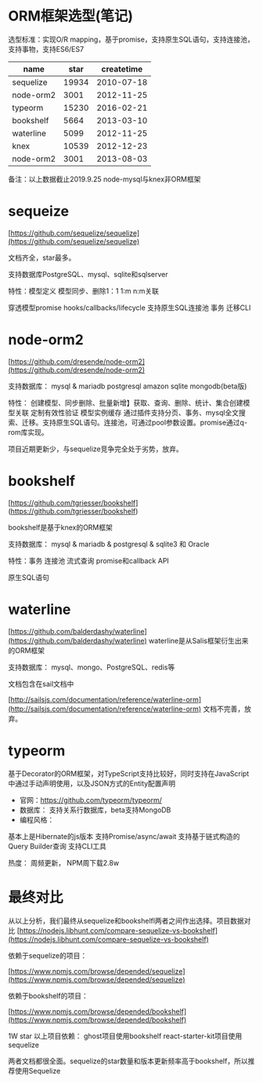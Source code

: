 # ORM框架选型(笔记)


选型标准：实现O/R mapping，基于promise，支持原生SQL语句，支持连接池，支持事物，支持ES6/ES7

| name | star | createtime |
|---|---|---|
| sequelize | 19934 | 2010-07-18 |
| node-orm2 | 3001 | 2012-11-25 |
| typeorm | 15230 | 2016-02-21 |
| bookshelf | 5664 | 2013-03-10 |
| waterline | 5099 | 2012-11-25 |
| knex | 10539 | 2012-12-23 |
| node-orm2 | 3001 | 2013-08-03 |

备注：以上数据截止2019.9.25
node-mysql与knex非ORM框架

# sequeize

[https://github.com/sequelize/sequelize](https://github.com/sequelize/sequelize)

文档齐全，star最多。

支持数据库PostgreSQL、mysql、sqlite和sqlserver

特性：模型定义 模型同步、删除1：1 1:m  n:m关联

穿透模型promise
hooks/callbacks/lifecycle
支持原生SQL连接池 事务 迁移CLI

# node-orm2

[https://github.com/dresende/node-orm2](https://github.com/dresende/node-orm2)

支持数据库： mysql & mariadb
postgresql
amazon
sqlite
mongodb(beta版)

特性： 创建模型、同步删除、批量新增】获取、查询、删除、统计、集合创建模型关联 定制有效性验证 模型实例缓存 通过插件支持分页、事务、mysql全文搜索、迁移。支持原生SQL语句。连接池，可通过pool参数设置。promise通过q-rom库实现。

项目近期更新少，与sequelize竞争完全处于劣势，放弃。

# bookshelf

[https://github.com/tgriesser/bookshelf]
(https://github.com/tgriesser/bookshelf)

bookshelf是基于knex的ORM框架

支持数据库： mysql & mariadb & postgresql & sqlite3 和 Oracle

特性：事务 连接池 流式查询 promise和callback API

原生SQL语句

# waterline

[https://github.com/balderdashy/waterline](https://github.com/balderdashy/waterline)
waterline是从Salis框架衍生出来的ORM框架

支持数据库： mysql、mongo、PostgreSQL、redis等

文档包含在sail文档中

[http://sailsjs.com/documentation/reference/waterline-orm](http://sailsjs.com/documentation/reference/waterline-orm) 文档不完善，放弃。

# typeorm

基于Decorator的ORM框架，对TypeScript支持比较好，同时支持在JavaScript中通过手动声明使用，以及JSON方式的Entity配置声明


- 官网：https://github.com/typeorm/typeorm/
- 数据库： 支持关系行数据库，beta支持MongoDB
- 编程风格：

基本上是Hibernate的js版本
支持Promise/async/await
支持基于链式构造的Query Builder查询
支持CLI工具

热度： 周频更新， NPM周下载2.8w


# 最终对比

从以上分析，我们最终从sequelize和bookshelfl两者之间作出选择。项目数据对比
[https://nodejs.libhunt.com/compare-sequelize-vs-bookshelf](https://nodejs.libhunt.com/compare-sequelize-vs-bookshelf)

依赖于sequelize的项目：

[https://www.npmjs.com/browse/depended/sequelize](https://www.npmjs.com/browse/depended/sequelize)

依赖于bookshelf的项目：

[https://www.npmjs.com/browse/depended/bookshelf](https://www.npmjs.com/browse/depended/bookshelf)

1W star 以上项目依赖：
ghost项目使用bookshelf
react-starter-kit项目使用sequelize

两者文档都很全面。sequelize的star数量和版本更新频率高于bookshelf，所以推荐使用Sequelize

